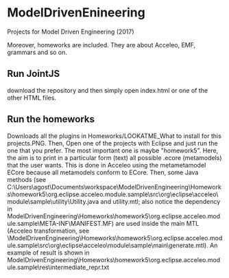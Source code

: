 # ModelDrivenEnineering
Projects for Model Driven Engineering (2017)

Moreover, homeworks are included. They are about Acceleo, EMF, grammars and so on.

## Run JointJS
download the repository and then simply open index.html or one of the other HTML files.

## Run the homeworks
Downloads all the plugins in Homeworks/LOOKATME_What to install for this projects.PNG.
Then, Open one of the projects with Eclipse and just run the one that you prefer.
The most important one is maybe "homework5". Here, the aim is to print in a particular form (text) all possible .ecore (metamodels) that the user wants. This is done in Acceleo using the metametamodel ECore because all metamodels conform to ECore. Then, some Java methods (see C:\Users\agost\Documents\workspace\ModelDrivenEngineering\Homeworks\homework5\org.eclipse.acceleo.module.sample\src\org\eclipse\acceleo\module\sample\utility\Utility.java and utility.mtl; also notice the dependency in ModelDrivenEngineering\Homeworks\homework5\org.eclipse.acceleo.module.sample\META-INF\MANIFEST.MF) are used inside the main MTL (Acceleo transformation, see \ModelDrivenEngineering\Homeworks\homework5\org.eclipse.acceleo.module.sample\src\org\eclipse\acceleo\module\sample\main\generate.mtl).
An example of result is shown in ModelDrivenEngineering\Homeworks\homework5\org.eclipse.acceleo.module.sample\res\intermediate_repr.txt